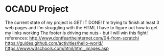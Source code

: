 # OCADU Project
The current state of my project is GET IT DONE!
I'm trying to finish at least 3 web pages and I'm struggling with the HTML
I have to figure out how to get my links working 
The footer is driving me nuts - but I will win this fight!
references: 
http://www.dontfeartheinternet.com/04-from-scratch/
https://guides.github.com/activities/hello-world/
https://www.w3schools.com/html/html_images.asp
